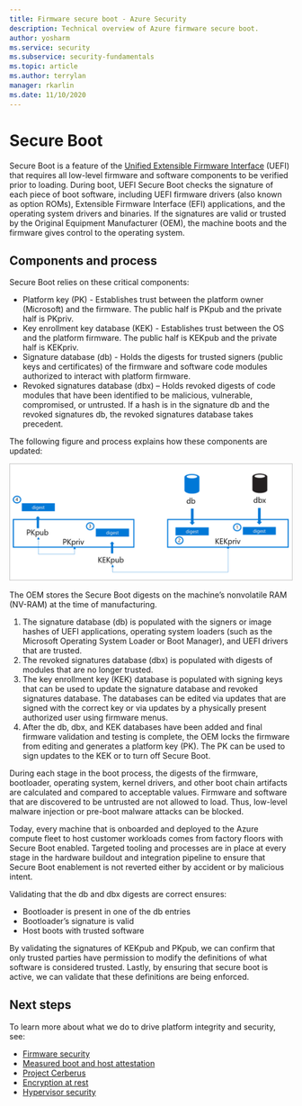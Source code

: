 ```yaml
---
title: Firmware secure boot - Azure Security
description: Technical overview of Azure firmware secure boot.
author: yosharm
ms.service: security
ms.subservice: security-fundamentals
ms.topic: article
ms.author: terrylan
manager: rkarlin
ms.date: 11/10/2020
---
```


# Secure Boot

Secure Boot is a feature of the [Unified Extensible Firmware Interface](https://en.wikipedia.org/wiki/Unified_Extensible_Firmware_Interface) (UEFI) that requires all low-level firmware and software components to be verified prior to loading. During boot, UEFI Secure Boot checks the signature of each piece of boot software, including UEFI firmware drivers (also known as option ROMs), Extensible Firmware Interface (EFI) applications, and the operating system drivers and binaries. If the signatures are valid or trusted by the Original Equipment Manufacturer (OEM), the machine boots and the firmware gives control to the operating system.

## Components and process

Secure Boot relies on these critical components:

- Platform key (PK) - Establishes trust between the platform owner (Microsoft) and the firmware. The public half is PKpub and the private half is PKpriv.
- Key enrollment key database (KEK) - Establishes trust between the OS and the platform firmware. The public half is KEKpub and the private half is KEKpriv.
- Signature database (db) - Holds the digests for trusted signers (public keys and certificates) of the firmware and software code modules authorized to interact with platform firmware.
- Revoked signatures database (dbx) – Holds revoked digests of code modules that have been identified to be malicious, vulnerable, compromised, or untrusted. If a hash is in the signature db and the revoked signatures db, the revoked signatures database takes precedent.

The following figure and process explains how these components are updated:

![Diagram that shows Secure Boot components.](./media/secure-boot/secure-boot.png)

The OEM stores the Secure Boot digests on the machine’s nonvolatile RAM (NV-RAM) at the time of manufacturing.

1. The signature database (db) is populated with the signers or image hashes of UEFI applications, operating system loaders (such as the Microsoft Operating System Loader or Boot Manager), and UEFI drivers that are trusted.
2. The revoked signatures database (dbx) is populated with digests of modules that are no longer trusted.
3. The key enrollment key (KEK) database is populated with signing keys that can be used to update the signature database and revoked signatures database. The databases can be edited via updates that are signed with the correct key or via updates by a physically present authorized user using firmware menus.
4. After the db, dbx, and KEK databases have been added and final firmware validation and testing is complete, the OEM locks the firmware from editing and generates a platform key (PK). The PK can be used to sign updates to the KEK or to turn off Secure Boot.

During each stage in the boot process, the digests of the firmware, bootloader, operating system, kernel drivers, and other boot chain artifacts are calculated and compared to acceptable values. Firmware and software that are discovered to be untrusted are not allowed to load. Thus, low-level malware injection or pre-boot malware attacks can be blocked.

Today, every machine that is onboarded and deployed to the Azure compute fleet to host customer workloads comes from factory floors with Secure Boot enabled. Targeted tooling and processes are in place at every stage in the hardware buildout and integration pipeline to ensure that Secure Boot enablement is not reverted either by accident or by malicious intent.

Validating that the db and dbx digests are correct ensures:

- Bootloader is present in one of the db entries
- Bootloader’s signature is valid
- Host boots with trusted software

 By validating the signatures of KEKpub and PKpub, we can confirm that only trusted parties have permission to modify the definitions of what software is considered trusted. Lastly, by ensuring that secure boot is active, we can validate that these definitions are being enforced.

## Next steps
To learn more about what we do to drive platform integrity and security, see:

- [Firmware security](firmware.md)
- [Measured boot and host attestation](measured-boot-host-attestation.md)
- [Project Cerberus](project-cerberus.md)
- [Encryption at rest](encryption-atrest.md)
- [Hypervisor security](hypervisor.md)